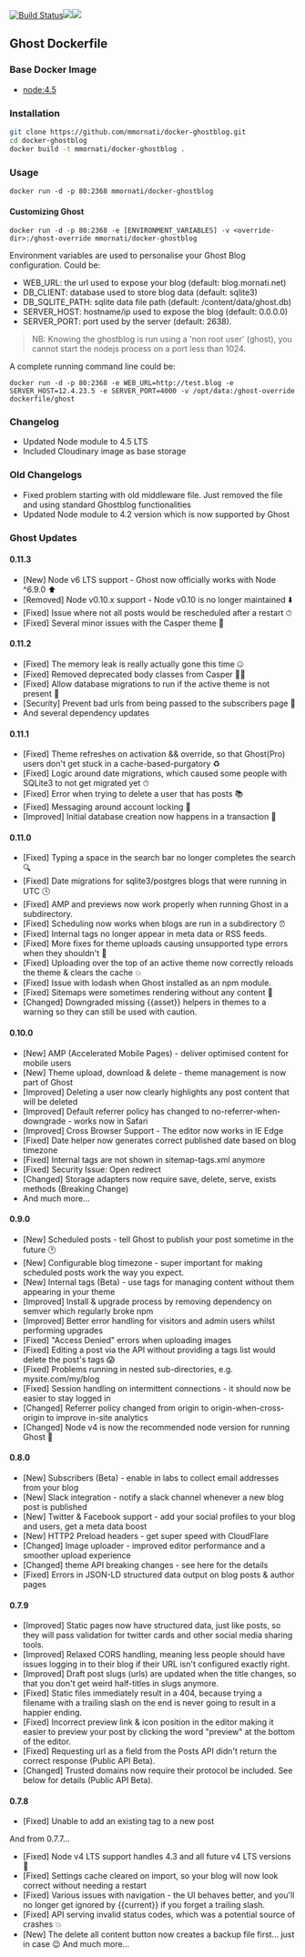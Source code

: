 [![Build Status](https://travis-ci.org/mmornati/docker-ghostblog.svg)](https://travis-ci.org/mmornati/docker-ghostblog)[![](https://images.microbadger.com/badges/image/mmornati/docker-ghostblog.svg)](https://microbadger.com/images/mmornati/docker-ghostblog "Get your own image badge on microbadger.com")[![](https://images.microbadger.com/badges/version/mmornati/docker-ghostblog.svg)](https://microbadger.com/images/mmornati/docker-ghostblog "Get your own version badge on microbadger.com")

## Ghost Dockerfile

### Base Docker Image

* [node:4.5](https://registry.hub.docker.com/_/node/)


### Installation

```bash
git clone https://github.com/mmornati/docker-ghostblog.git
cd docker-ghostblog
docker build -t mmornati/docker-ghostblog .
```

### Usage

    docker run -d -p 80:2368 mmornati/docker-ghostblog

#### Customizing Ghost

    docker run -d -p 80:2368 -e [ENVIRONMENT_VARIABLES] -v <override-dir>:/ghost-override mmornati/docker-ghostblog

Environment variables are used to personalise your Ghost Blog configuration. Could be:

* WEB_URL: the url used to expose your blog (default: blog.mornati.net)
* DB_CLIENT: database used to store blog data (default: sqlite3)
* DB_SQLITE_PATH: sqlite data file path (default: /content/data/ghost.db)
* SERVER_HOST: hostname/ip used to expose the blog (default: 0.0.0.0)
* SERVER_PORT: port used by the server (default: 2638).

> NB: Knowing the ghostblog is run using a 'non root user' (ghost), you cannot start the nodejs process on a port less than 1024.

A complete running command line could be:

    docker run -d -p 80:2368 -e WEB_URL=http://test.blog -e SERVER_HOST=12.4.23.5 -e SERVER_PORT=4000 -v /opt/data:/ghost-override dockerfile/ghost

### Changelog
* Updated Node module to 4.5 LTS
* Included Cloudinary image as base storage

### Old Changelogs
* Fixed problem starting with old middleware file. Just removed the file and using standard Ghostblog functionalities
* Updated Node module to 4.2 version which is now supported by Ghost

### Ghost Updates

#### 0.11.3

* [New] Node v6 LTS support - Ghost now officially works with Node ^6.9.0 ⬆️
* [Removed] Node v0.10.x support - Node v0.10 is no longer maintained ⬇️
* [Fixed] Issue where not all posts would be rescheduled after a restart ⏱
* [Fixed] Several minor issues with the Casper theme 🎨

#### 0.11.2

* [Fixed] The memory leak is really actually gone this time 🤐
* [Fixed] Removed deprecated body classes from Casper 🙅🏽
* [Fixed] Allow database migrations to run if the active theme is not present 🐛
* [Security] Prevent bad urls from being passed to the subscribers page 🚫
* And several dependency updates

#### 0.11.1

* [Fixed] Theme refreshes on activation && override, so that Ghost(Pro) users don't get stuck in a cache-based-purgatory ♻️
* [Fixed] Logic around date migrations, which caused some people with SQLite3 to not get migrated yet ⏱
* [Fixed] Error when trying to delete a user that has posts 📚
* [Fixed] Messaging around account locking 🔐
* [Improved] Initial database creation now happens in a transaction 🎉

#### 0.11.0

* [Fixed] Typing a space in the search bar no longer completes the search 🔍
* [Fixed] Date migrations for sqlite3/postgres blogs that were running in UTC 🕓
* [Fixed] AMP and previews now work properly when running Ghost in a subdirectory.
* [Fixed] Scheduling now works when blogs are run in a subdirectory ⏰
* [Fixed] Internal tags no longer appear in meta data or RSS feeds.
* [Fixed] More fixes for theme uploads causing unsupported type errors when they shouldn't 🐛
* [Fixed] Uploading over the top of an active theme now correctly reloads the theme & clears the cache 💥
* [Fixed] Issue with lodash when Ghost installed as an npm module.
* [Fixed] Sitemaps were sometimes rendering without any content 🔦
* [Changed] Downgraded missing {{asset}} helpers in themes to a warning so they can still be used with caution.

#### 0.10.0

* [New] AMP (Accelerated Mobile Pages) - deliver optimised content for mobile users
* [New] Theme upload, download & delete - theme management is now part of Ghost
* [Improved] Deleting a user now clearly highlights any post content that will be deleted
* [Improved] Default referrer policy has changed to no-referrer-when-downgrade - works now in Safari
* [Improved] Cross Browser Support - The editor now works in IE Edge
* [Fixed] Date helper now generates correct published date based on blog timezone
* [Fixed] Internal tags are not shown in sitemap-tags.xml anymore
* [Fixed] Security Issue: Open redirect
* [Changed] Storage adapters now require save, delete, serve, exists methods (Breaking Change)
* And much more...

#### 0.9.0

* [New] Scheduled posts - tell Ghost to publish your post sometime in the future 🕑
* [New] Configurable blog timezone - super important for making scheduled posts work the way you expect.
* [New] Internal tags (Beta) - use tags for managing content without them appearing in your theme
* [Improved] Install & upgrade process by removing dependency on semver which regularly broke npm
* [Improved] Better error handling for visitors and admin users whilst performing upgrades
* [Fixed] "Access Denied" errors when uploading images
* [Fixed] Editing a post via the API without providing a tags list would delete the post's tags 😱
* [Fixed] Problems running in nested sub-directories, e.g. mysite.com/my/blog
* [Fixed] Session handling on intermittent connections - it should now be easier to stay logged in
* [Changed] Referrer policy changed from origin to origin-when-cross-origin to improve in-site analytics
* [Changed] Node v4 is now the recommended node version for running Ghost 🎉

#### 0.8.0

* [New] Subscribers (Beta) - enable in labs to collect email addresses from your blog
* [New] Slack integration - notify a slack channel whenever a new blog post is published
* [New] Twitter & Facebook support - add your social profiles to your blog and users, get a meta data boost
* [New] HTTP2 Preload headers - get super speed with CloudFlare
* [Changed] Image uploader - improved editor performance and a smoother upload experience
* [Changed] theme API breaking changes - see here for the details
* [Fixed] Errors in JSON-LD structured data output on blog posts & author pages

#### 0.7.9

* [Improved] Static pages now have structured data, just like posts, so they will pass validation for twitter cards and other social media sharing tools.
* [Improved] Relaxed CORS handling, meaning less people should have issues logging in to their blog if their URL isn't configured exactly right.
* [Improved] Draft post slugs (urls) are updated when the title changes, so that you don't get weird half-titles in slugs anymore.
* [Fixed] Static files immediately result in a 404, because trying a filename with a trailing slash on the end is never going to result in a happier ending.
* [Fixed] Incorrect preview link & icon position in the editor making it easier to preview your post by clicking the word "preview" at the bottom of the editor.
* [Fixed] Requesting url as a field from the Posts API didn't return the correct response (Public API Beta).
* [Changed] Trusted domains now require their protocol be included. See below for details (Public API Beta).

#### 0.7.8

* [Fixed] Unable to add an existing tag to a new post

And from 0.7.7...

* [Fixed] Node v4 LTS support handles 4.3 and all future v4 LTS versions 🚀
* [Fixed] Settings cache cleared on import, so your blog will now look correct without needing a restart
* [Fixed] Various issues with navigation - the UI behaves better, and you'll no longer get ignored by {{current}} if you forget a trailing slash.
* [Fixed] API serving invalid status codes, which was a potential source of crashes 💥
* [New] The delete all content button now creates a backup file first... just in case 😉
And much more...
